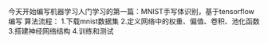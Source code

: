 今天开始编写机器学习人门学习的第一篇：MNIST手写体识别，基于tensorflow编写
算法流程：
1.下载mnist数据集
2.定义网络中的权重、偏值、卷积、池化函数
3.搭建神经网络结构
4.训练和测试
